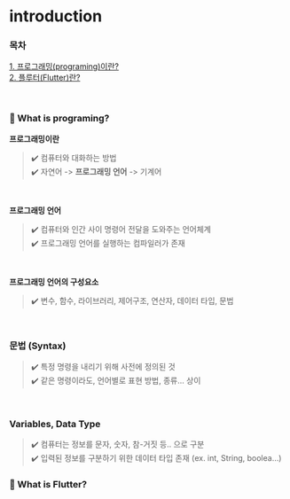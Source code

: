 introduction
=============
### 목차  
[1. 프로그래밍(programing)이란?](#-🧐-what-is-programing?)  
[2. 플루터(Flutter)란?](#-🧐-what-is-flutter?)

<br/>

### 🧐 What is programing?

**프로그래밍이란**  
>✔️ 컴퓨터와 대화하는 방법  
>✔️ 자연어 -> **프로그래밍 언어** -> 기계어

<br/>

**프로그래밍 언어**  
>✔️ 컴퓨터와 인간 사이 명령어 전달을 도와주는 언어체계  
>✔️ 프로그래밍 언어를 실행하는 컴파일러가 존재

<br/>

**프로그래밍 언어의 구성요소**  
>✔️ 변수, 함수, 라이브러리, 제어구조, 연산자, 데이터 타입, 문법

<br/>

### 문법 (Syntax)
>✔️ 특정 명령을 내리기 위해 사전에 정의된 것  
>✔️ 같은 명령이라도, 언어별로 표현 방법, 종류... 상이

<br/>

### Variables, Data Type
>✔️ 컴퓨터는 정보를 문자, 숫자, 참-거짓 등.. 으로 구분  
>✔️ 입력된 정보를 구분하기 위한 데이터 타입 존재 (ex. int, String, boolea...)


### 🧐 What is Flutter?

